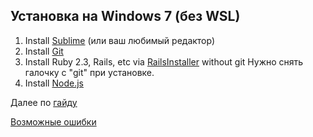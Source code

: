 ## Установка на Windows 7 (без WSL)

1. Install [Sublime](sublimetext.com) (или ваш любимый редактор)
2. Install [Git](git-scm.com/download/win)
3. Install Ruby 2.3, Rails, etc via [RailsInstaller](railsinstaller.org/ru-RU) without git
Нужно снять галочку с "git" при установке.
4. Install [Node.js](https://nodejs.org/en/download/)

Далее по [гайду](http://guides.railsgirls.com/install#1b-install-rails)

[Возможные ошибки](/windows_problems.md)